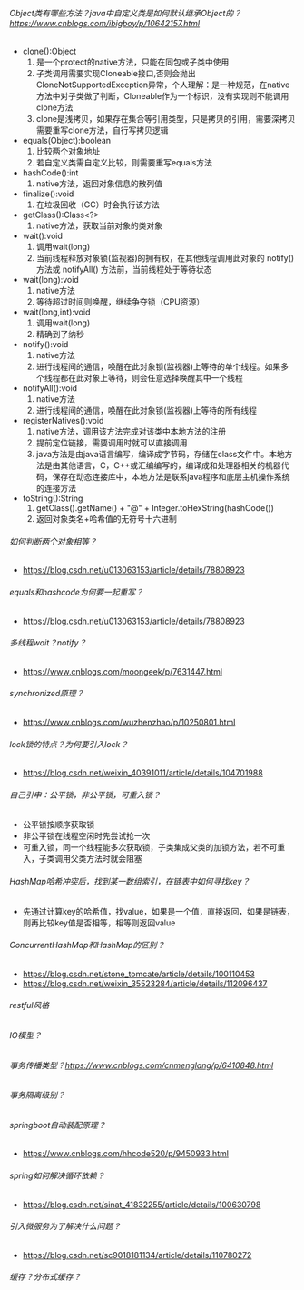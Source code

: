 ###### Object类有哪些方法？java中自定义类是如何默认继承Object的？https://www.cnblogs.com/ibigboy/p/10642157.html
- clone():Object
  1. 是一个protect的native方法，只能在同包或子类中使用
  2. 子类调用需要实现Cloneable接口,否则会抛出CloneNotSupportedException异常，个人理解：是一种规范，在native方法中对子类做了判断，Cloneable作为一个标识，没有实现则不能调用clone方法
  3. clone是浅拷贝，如果存在集合等引用类型，只是拷贝的引用，需要深拷贝需要重写clone方法，自行写拷贝逻辑
- equals(Object):boolean
  1. 比较两个对象地址
  2. 若自定义类需自定义比较，则需要重写equals方法
- hashCode():int
  1. native方法，返回对象信息的散列值
- finalize():void
  1. 在垃圾回收（GC）时会执行该方法
- getClass():Class<?>
  1. native方法，获取当前对象的类对象
- wait():void
  1. 调用wait(long)
  2. 当前线程释放对象锁(监视器)的拥有权，在其他线程调用此对象的 notify() 方法或 notifyAll() 方法前，当前线程处于等待状态
- wait(long):void
  1. native方法
  2. 等待超过时间则唤醒，继续争夺锁（CPU资源）
- wait(long,int):void
  1. 调用wait(long)
  2. 精确到了纳秒
- notify():void
  1. native方法
  2. 进行线程间的通信，唤醒在此对象锁(监视器)上等待的单个线程。如果多个线程都在此对象上等待，则会任意选择唤醒其中一个线程
- notifyAll():void
  1. native方法
  2. 进行线程间的通信，唤醒在此对象锁(监视器)上等待的所有线程
- registerNatives():void
  1. native方法，调用该方法完成对该类中本地方法的注册
  2. 提前定位链接，需要调用时就可以直接调用
  3. java方法是由java语言编写，编译成字节码，存储在class文件中。本地方法是由其他语言，C，C++或汇编编写的，编译成和处理器相关的机器代码，保存在动态连接库中，本地方法是联系java程序和底层主机操作系统的连接方法
- toString():String
  1. getClass().getName() + "@" + Integer.toHexString(hashCode())
  2. 返回对象类名+哈希值的无符号十六进制
###### 如何判断两个对象相等？
- https://blog.csdn.net/u013063153/article/details/78808923
###### equals和hashcode为何要一起重写？
- https://blog.csdn.net/u013063153/article/details/78808923
###### 多线程wait？notify？
- https://www.cnblogs.com/moongeek/p/7631447.html
###### synchronized原理？
- https://www.cnblogs.com/wuzhenzhao/p/10250801.html
###### lock锁的特点？为何要引入lock？
- https://blog.csdn.net/weixin_40391011/article/details/104701988
###### 自己引申：公平锁，非公平锁，可重入锁？
- 公平锁按顺序获取锁
- 非公平锁在线程空闲时先尝试抢一次
- 可重入锁，同一个线程能多次获取锁，子类集成父类的加锁方法，若不可重入，子类调用父类方法时就会阻塞
###### HashMap哈希冲突后，找到某一数组索引，在链表中如何寻找key？
- 先通过计算key的哈希值，找value，如果是一个值，直接返回，如果是链表，则再比较key值是否相等，相等则返回value
###### ConcurrentHashMap和HashMap的区别？
- https://blog.csdn.net/stone_tomcate/article/details/100110453
- https://blog.csdn.net/weixin_35523284/article/details/112096437
###### restful风格
###### IO模型？
###### 事务传播类型？https://www.cnblogs.com/cnmenglang/p/6410848.html
###### 事务隔离级别？
###### springboot自动装配原理？
- https://www.cnblogs.com/hhcode520/p/9450933.html
###### spring如何解决循环依赖？
- https://blog.csdn.net/sinat_41832255/article/details/100630798
###### 引入微服务为了解决什么问题？
- https://blog.csdn.net/sc9018181134/article/details/110780272
###### 缓存？分布式缓存？
